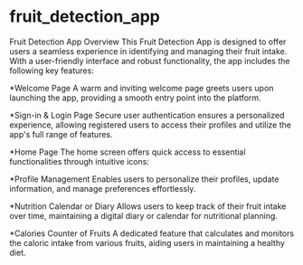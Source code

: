 # fruit_detection_app
Fruit Detection App Overview
This Fruit Detection App is designed to offer users a seamless experience in identifying and managing their fruit intake. With a user-friendly interface and robust functionality, the app includes the following key features:

*Welcome Page
A warm and inviting welcome page greets users upon launching the app, providing a smooth entry point into the platform.

*Sign-in & Login Page
Secure user authentication ensures a personalized experience, allowing registered users to access their profiles and utilize the app's full range of features.

*Home Page
The home screen offers quick access to essential functionalities through intuitive icons:

*Profile Management
Enables users to personalize their profiles, update information, and manage preferences effortlessly.

*Nutrition Calendar or Diary
Allows users to keep track of their fruit intake over time, maintaining a digital diary or calendar for nutritional planning.

*Calories Counter of Fruits
A dedicated feature that calculates and monitors the caloric intake from various fruits, aiding users in maintaining a healthy diet.
